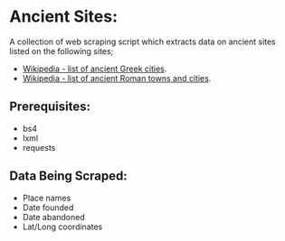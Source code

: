 # Ancient Sites:
A collection of web scraping script which extracts data on ancient sites listed on the following sites; 

* [Wikipedia - list of ancient Greek cities](https://en.wikipedia.org/wiki/List_of_ancient_Greek_cities).
* [Wikipedia - list of ancient Roman towns and cities](https://en.wikipedia.org/wiki/Category:Roman_towns_and_cities_by_country).

## Prerequisites:

* bs4
* lxml
* requests 

## Data Being Scraped:

* Place names
* Date founded
* Date abandoned
* Lat/Long coordinates
